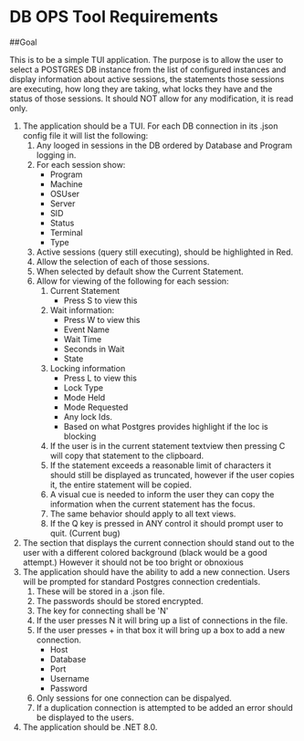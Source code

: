 # DB OPS Tool Requirements

##Goal

This is to be a simple TUI application. The purpose is to allow the user to select a POSTGRES DB instance from the list of configured instances and display information about active sessions, the statements those sessions are executing, how long they are taking, what locks they have and the status of those sessions.  It should NOT allow for any modification, it is read only.

1. The application should be a TUI. For each DB connection in its .json config file it will list the following:
    1. Any looged in sessions in the DB ordered by Database and Program logging in.
    1. For each session show:
        - Program
        - Machine
        - OSUser
        - Server
        - SID
        - Status
        - Terminal
        - Type
    1. Active sessions (query still executing), should be highlighted in Red.
    1. Allow the selection of each of those sessions.
    1. When selected by default show the Current Statement.
    1. Allow for viewing of the following for each session:
        1. Current Statement
            - Press S to view this
        1. Wait information:
            - Press W to view this
            - Event Name
            - Wait Time
            - Seconds in Wait
            - State
        1. Locking information
            - Press L to view this
            - Lock Type
            - Mode Held
            - Mode Requested
            - Any lock Ids.
            - Based on what Postgres provides highlight if the loc is blocking
        1. If the user is in the current statement textview then pressing C will copy that statement to the clipboard.
        1. If the statement exceeds a reasonable limit of characters it should still be displayed as truncated, however if the user copies it, the entire statement will be copied.
        1. A visual cue is needed to inform the user they can copy the information when the current statement has the focus.
        1. The same behavior should apply to all text views.
        1. If the Q key is pressed in ANY control it should prompt user to quit. (Current bug)
1. The section that displays the current connection should stand out to the user with a different colored background (black would be a good attempt.)  However it should not be too bright or obnoxious
1. The application should have the ability to add a new connection.  Users will be prompted for standard Postgres connection credentials.
    1. These will be stored in a .json file.
    1. The passwords should be stored encrypted.
    1. The key for connecting shall be 'N'
    1. If the user presses N it will bring up a list of connections in the file.
    1. If the user presses + in that box it will bring up a box to add a new connection.
        - Host
        - Database
        - Port
        - Username
        - Password
    1. Only sessions for one connection can be dispalyed.
    1. If a duplication connection is attempted to be added an error should be displayed to the users.
1. The application should be .NET 8.0.